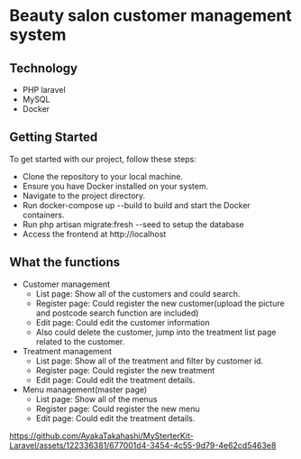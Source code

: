 # Beauty salon customer management system

## Technology
- PHP laravel
- MySQL
- Docker

## Getting Started
To get started with our project, follow these steps:

- Clone the repository to your local machine.
- Ensure you have Docker installed on your system.
- Navigate to the project directory.
- Run docker-compose up --build to build and start the Docker containers.
- Run php artisan migrate:fresh --seed to setup the database
- Access the frontend at http://localhost

## What the functions
- Customer management
  - List page: Show all of the customers and could search.
  - Register page: Could register the new customer(upload the picture and postcode search function are included)
  - Edit page: Could edit the customer information
  - Also could delete the customer, jump into the treatment list page related to the customer.
- Treatment management
  - List page: Show all of the treatment and filter by customer id.
  - Register page: Could register the new treatment
  - Edit page: Could edit the treatment details.
- Menu management(master page)
  - List page: Show all of the menus
  - Register page: Could register the new menu
  - Edit page: Could edit the treatment details.

https://github.com/AyakaTakahashi/MySterterKit-Laravel/assets/122336381/677001d4-3454-4c55-9d79-4e62cd5463e8

